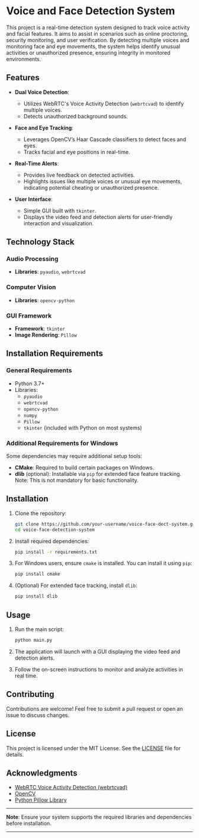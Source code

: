 # Voice and Face Detection System

This project is a real-time detection system designed to track voice activity and facial features. It aims to assist in scenarios such as online proctoring, security monitoring, and user verification. By detecting multiple voices and monitoring face and eye movements, the system helps identify unusual activities or unauthorized presence, ensuring integrity in monitored environments.

## Features

- **Dual Voice Detection**:
  - Utilizes WebRTC's Voice Activity Detection (`webrtcvad`) to identify multiple voices.
  - Detects unauthorized background sounds.

- **Face and Eye Tracking**:
  - Leverages OpenCV’s Haar Cascade classifiers to detect faces and eyes.
  - Tracks facial and eye positions in real-time.

- **Real-Time Alerts**:
  - Provides live feedback on detected activities.
  - Highlights issues like multiple voices or unusual eye movements, indicating potential cheating or unauthorized presence.

- **User Interface**:
  - Simple GUI built with `tkinter`.
  - Displays the video feed and detection alerts for user-friendly interaction and visualization.

## Technology Stack

### Audio Processing
- **Libraries**: `pyaudio`, `webrtcvad`

### Computer Vision
- **Libraries**: `opencv-python`

### GUI Framework
- **Framework**: `tkinter`
- **Image Rendering**: `Pillow`

## Installation Requirements

### General Requirements
- Python 3.7+
- Libraries:
  - `pyaudio`
  - `webrtcvad`
  - `opencv-python`
  - `numpy`
  - `Pillow`
  - `tkinter` (included with Python on most systems)

### Additional Requirements for Windows
Some dependencies may require additional setup tools:

- **CMake**: Required to build certain packages on Windows.
- **dlib** (optional): Installable via `pip` for extended face feature tracking. Note: This is not mandatory for basic functionality.

## Installation

1. Clone the repository:
   ```bash
   git clone https://github.com/your-username/voice-face-dect-system.git
   cd voice-face-detection-system
   ```

2. Install required dependencies:
   ```bash
   pip install -r requirements.txt
   ```

3. For Windows users, ensure `cmake` is installed. You can install it using `pip`:
   ```bash
   pip install cmake
   ```

4. (Optional) For extended face tracking, install `dlib`:
   ```bash
   pip install dlib
   ```

## Usage

1. Run the main script:
   ```bash
   python main.py
   ```

2. The application will launch with a GUI displaying the video feed and detection alerts.

3. Follow the on-screen instructions to monitor and analyze activities in real time.

## Contributing

Contributions are welcome! Feel free to submit a pull request or open an issue to discuss changes.

## License

This project is licensed under the MIT License. See the [LICENSE](LICENSE) file for details.

## Acknowledgments

- [WebRTC Voice Activity Detection (webrtcvad)](https://github.com/wiseman/py-webrtcvad)
- [OpenCV](https://opencv.org/)
- [Python Pillow Library](https://python-pillow.org/)

---

**Note**: Ensure your system supports the required libraries and dependencies before installation.
****
